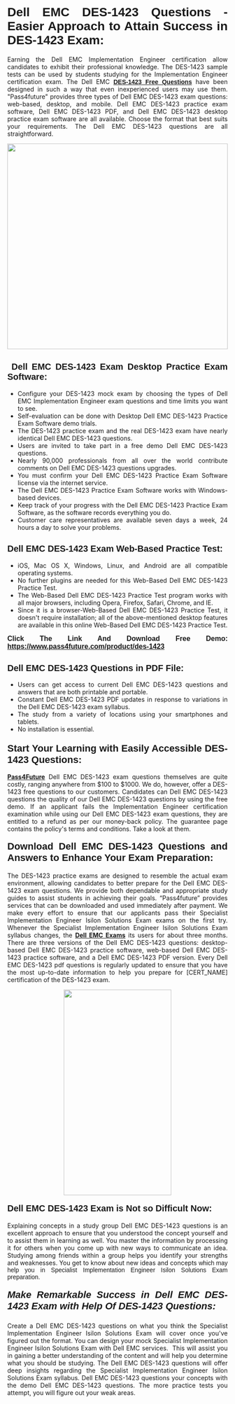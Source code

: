 <h1 style="text-align: justify;"><span style="font-family:Tahoma,Geneva,sans-serif;"><strong>Dell EMC DES-1423 Questions - Easier Approach to Attain Success in DES-1423 Exam:</strong></span></h1>

<p style="text-align: justify;">Earning the Dell EMC Implementation Engineer certification allow candidates to exhibit their professional knowledge. The DES-1423 sample tests can be used by students studying for the Implementation Engineer certification exam. The Dell EMC <a href="https://www.pass4future.com/questions/dell-emc/des-1423" target="_blank"><span style="font-family:Tahoma,Geneva,sans-serif;"><strong>DES-1423 Free Questions</strong></span></a> have been designed in such a way that even inexperienced users may use them. "Pass4future" provides three types of Dell EMC DES-1423 exam questions: web-based, desktop, and mobile. Dell EMC DES-1423 practice exam software, Dell EMC DES-1423 PDF, and Dell EMC DES-1423 desktop practice exam software are all available. Choose the format that best suits your requirements. The Dell EMC DES-1423 questions are all straightforward.</p>

<p style="text-align: justify;"><a href="https://www.pass4future.com/product/des-1423" target="_blank"><img alt="" src="https://lh3.googleusercontent.com/pw/AM-JKLU5_aushiRQbaoUdVonD_1om6esFnUm_j21jdeI1V3aesz_ETcO2Y8QVj0ZamD1vJ__MzXKNoh3XzzrDTXgudBuMwEatvdphNwcixeZDIncATvFdVanIchOfqVuIJHbWkG03KYMH2pwXnb7WaAnvI3g=w1366-h490-no?authuser=0" style="width: 100%; height: 470px;" /></a></p>

<h2 style="text-align: justify;"><strong><span style="font-family:Tahoma,Geneva,sans-serif;"><span style="font-size:20px;"> Dell EMC DES-1423 Exam Desktop Practice Exam Software:</span></span></strong></h2>

<ul>
	<li style="text-align: justify;">Configure your DES-1423 mock exam by choosing the types of Dell EMC Implementation Engineer exam questions and time limits you want to see.</li>
	<li style="text-align: justify;">Self-evaluation can be done with Desktop Dell EMC DES-1423 Practice Exam Software demo trials.</li>
	<li style="text-align: justify;">The DES-1423 practice exam and the real DES-1423 exam have nearly identical Dell EMC DES-1423 questions.</li>
	<li style="text-align: justify;">Users are invited to take part in a free demo Dell EMC DES-1423 questions.</li>
	<li style="text-align: justify;">Nearly 90,000 professionals from all over the world contribute comments on Dell EMC DES-1423 questions upgrades.</li>
	<li style="text-align: justify;">You must confirm your Dell EMC DES-1423 Practice Exam Software license via the internet service.</li>
	<li style="text-align: justify;">The Dell EMC DES-1423 Practice Exam Software works with Windows-based devices.</li>
	<li style="text-align: justify;">Keep track of your progress with the Dell EMC DES-1423 Practice Exam Software, as the software records everything you do.</li>
	<li style="text-align: justify;">Customer care representatives are available seven days a week, 24 hours a day to solve your problems.</li>
</ul>

<h2 style="text-align: justify;"><span style="font-family:Tahoma,Geneva,sans-serif;"><strong><span style="font-size:20px;">Dell EMC DES-1423 Exam Web-Based Practice Test:</span></strong></span></h2>

<ul>
	<li style="text-align: justify;">iOS, Mac OS X, Windows, Linux, and Android are all compatible operating systems.</li>
	<li style="text-align: justify;">No further plugins are needed for this Web-Based Dell EMC DES-1423 Practice Test.</li>
	<li style="text-align: justify;">The Web-Based Dell EMC DES-1423 Practice Test program works with all major browsers, including Opera, Firefox, Safari, Chrome, and IE.</li>
	<li style="text-align: justify;">Since it is a browser-Web-Based Dell EMC DES-1423 Practice Test, it doesn't require installation; all of the above-mentioned desktop features are available in this online Web-Based Dell EMC DES-1423 Practice Test.</li>
</ul>

<p style="text-align: justify;"><span style="font-family:Tahoma,Geneva,sans-serif;"><span style="font-size:16px;"><strong>Click The Link And Download Free Demo:</strong></span></span> <a href="https://www.pass4future.com/product/des-1423" target="_blank"><span style="font-family:Tahoma,Geneva,sans-serif;"><span style="font-size:16px;"><strong>https://www.pass4future.com/product/des-1423</strong></span></span></a></p>

<h2 style="text-align: justify;"><strong><span style="font-family:Tahoma,Geneva,sans-serif;"><span style="font-size:20px;">Dell EMC DES-1423 Questions in PDF File:</span></span></strong></h2>

<ul>
	<li style="text-align: justify;">Users can get access to current Dell EMC DES-1423 questions and answers that are both printable and portable.</li>
	<li style="text-align: justify;">Constant Dell EMC DES-1423 PDF updates in response to variations in the Dell EMC DES-1423 exam syllabus.</li>
	<li style="text-align: justify;">The study from a variety of locations using your smartphones and tablets.</li>
	<li style="text-align: justify;">No installation is essential.</li>
</ul>

<h3 style="text-align: justify;"><span style="font-family:Tahoma,Geneva,sans-serif;"><strong><span style="font-size:22px;">Start Your Learning with Easily Accessible DES-1423 Questions:</span></strong></span></h3>

<p style="text-align: justify;"><strong><a href="https://www.pass4future.com/" target="_blank">Pass4Future</a></strong> Dell EMC DES-1423 exam questions themselves are quite costly, ranging anywhere from $100 to $1000. We do, however, offer a DES-1423 free questions to our customers. Candidates can Dell EMC DES-1423 questions the quality of our Dell EMC DES-1423 questions by using the free demo. If an applicant fails the Implementation Engineer certification examination while using our Dell EMC DES-1423 exam questions, they are entitled to a refund as per our money-back policy. The guarantee page contains the policy's terms and conditions. Take a look at them.</p>

<h4 style="text-align: justify;"><strong><span style="font-family:Tahoma,Geneva,sans-serif;"><span style="font-size:22px;">Download Dell EMC DES-1423 Questions and Answers to Enhance Your Exam Preparation:</span></span></strong></h4>

<p style="text-align: justify;">The DES-1423 practice exams are designed to resemble the actual exam environment, allowing candidates to better prepare for the Dell EMC DES-1423 exam questions. We provide both dependable and appropriate study guides to assist students in achieving their goals. “Pass4future” provides services that can be downloaded and used immediately after payment. We make every effort to ensure that our applicants pass their Specialist Implementation Engineer Isilon Solutions Exam exams on the first try. Whenever the Specialist Implementation Engineer Isilon Solutions Exam syllabus changes, the <strong><a href="https://www.pass4future.com/dell-emc" target="_blank">Dell EMC Exams</a></strong> its users for about three months. There are three versions of the Dell EMC DES-1423 questions: desktop-based Dell EMC DES-1423 practice software, web-based Dell EMC DES-1423 practice software, and a Dell EMC DES-1423 PDF version. Every Dell EMC DES-1423 pdf questions is regularly updated to ensure that you have the most up-to-date information to help you prepare for [CERT_NAME] certification of the DES-1423 exam.</p>

<p style="text-align: center;"><a href="https://www.pass4future.com/product/des-1423" target="_blank"><img alt="" src="https://lh3.googleusercontent.com/pw/AM-JKLV3yUm3jiqqIo1xIsj1VJ_UeysYexQY-pRYO0rIFl3vg11QZioN-gzffpw2AfKqFynWuvoXOreWrWS0swpr4xmOSWfwII2jvatteuqrfxiWGFBSHPiZUCoi33jqeymK5dmu-0enyX6tayRCAMHw05jv=s617-no?authuser=0" style="width: 70%; height: 470px;" /></a></p>

<h4 style="text-align: justify;"><strong><span style="font-family:Tahoma,Geneva,sans-serif;"><span style="font-size:20px;">Dell EMC DES-1423 Exam is Not so Difficult Now:</span></span></strong></h4>

<p style="text-align: justify;">Explaining concepts in a study group Dell EMC DES-1423 questions is an excellent approach to ensure that you understood the concept yourself and to assist them in learning as well. You master the information by processing it for others when you come up with new ways to communicate an idea. Studying among friends within a group helps you identify your strengths and weaknesses. You get to know about new ideas and concepts <span style="font-family:Tahoma,Geneva,sans-serif;">which may help you in Specialist Implementation Engineer Isilon Solutions Exam preparation.</span></p>

<h5 style="text-align: justify;"><span style="font-family:Tahoma,Geneva,sans-serif;"><span style="font-size:22px;"><strong>Make Remarkable Success in Dell EMC DES-1423 Exam with Help Of DES-1423 Questions:</strong></span></span></h5>

<p style="text-align: justify;">Create a Dell EMC DES-1423 questions on what you think the Specialist Implementation Engineer Isilon Solutions Exam will cover once you've figured out the format. You can design your mock Specialist Implementation Engineer Isilon Solutions Exam with Dell EMC services.  This will assist you in gaining a better understanding of the content and will help you determine what you should be studying. The Dell EMC DES-1423 questions will offer deep insights regarding the Specialist Implementation Engineer Isilon Solutions Exam syllabus. Dell EMC DES-1423 questions your concepts with the demo Dell EMC DES-1423 questions. The more practice tests you attempt, you will figure out your weak areas.</p>

